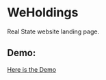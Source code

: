 # WeHoldings

Real State website landing page. 

## Demo: 
  [Here is the Demo](https://weholdings.netlify.app/)


